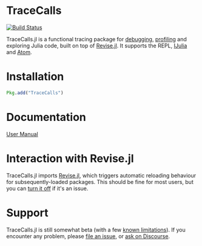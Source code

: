 # TraceCalls

[![Build Status](https://travis-ci.org/cstjean/TraceCalls.jl.svg?branch=master)](https://travis-ci.org/cstjean/TraceCalls.jl)

TraceCalls.jl is a functional tracing package for [debugging](http://nbviewer.jupyter.org/github/cstjean/TraceCalls.jl/blob/master/README.ipynb#Debugging-with-traces), [profiling](http://nbviewer.jupyter.org/github/cstjean/TraceCalls.jl/blob/master/README.ipynb#Profiling) and exploring Julia code, built on top of [Revise.jl](https://github.com/timholy/Revise.jl). It
supports the REPL, [IJulia](https://github.com/JuliaLang/IJulia.jl) and [Atom](http://junolab.org/).

# Installation

```julia
Pkg.add("TraceCalls")
```

# Documentation 

[User Manual](http://nbviewer.jupyter.org/github/cstjean/TraceCalls.jl/blob/master/README.ipynb)

# Interaction with Revise.jl

TraceCalls.jl imports [Revise.jl](https://github.com/timholy/Revise.jl),
which triggers automatic reloading behaviour for subsequently-loaded packages. This
should be fine for most users, but you can [turn it
off](https://github.com/timholy/Revise.jl#manual-revision) if it's an issue.

# Support

TraceCalls.jl is still somewhat beta (with a few [known limitations](http://nbviewer.jupyter.org/github/cstjean/TraceCalls.jl/blob/master/README.ipynb#Syntax)). If you encounter any problem, please [file an issue](https://github.com/cstjean/TraceCalls.jl/issues), or [ask on Discourse](https://discourse.julialang.org/).